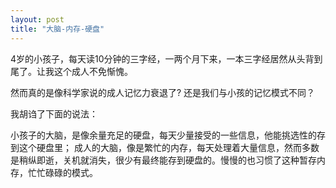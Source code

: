 ```yaml
---
layout: post
title: "大脑-内存-硬盘"
---
```


4岁的小孩子，每天读10分钟的三字经，一两个月下来，一本三字经居然从头背到尾了。让我这个成人不免惭愧。

然而真的是像科学家说的成人记忆力衰退了? 还是我们与小孩的记忆模式不同？

我胡诌了下面的说法：

小孩子的大脑，是像余量充足的硬盘，每天少量接受的一些信息，他能挑选性的存到这个硬盘里；
成人的大脑，像是繁忙的内存，每天处理着大量信息，然而多数是稍纵即逝，关机就消失，很少有最终能存到硬盘的。慢慢的也习惯了这种暂存内存，忙忙碌碌的模式。